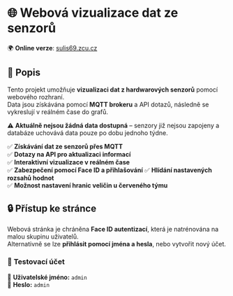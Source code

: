 # 🌐 Webová vizualizace dat ze senzorů  

🌍 **Online verze**: [sulis69.zcu.cz](https://sulis69.zcu.cz/)  

## 📖 Popis  
Tento projekt umožňuje **vizualizaci dat z hardwarových senzorů** pomocí webového rozhraní.  
Data jsou získávána pomocí **MQTT brokeru** a API dotazů, následně se vykreslují v reálném čase do grafů.  

⚠️ **Aktuálně nejsou žádná data dostupná** – senzory již nejsou zapojeny a databáze uchovává data pouze po dobu jednoho týdne.  

✅ **Získávání dat ze senzorů přes MQTT**  
✅ **Dotazy na API pro aktualizaci informací**  
✅ **Interaktivní vizualizace v reálném čase**  
✅ **Zabezpečení pomocí Face ID a přihlašování** 
✅ **Hlídání nastavených rozsahů hodnot**  
✅ **Možnost nastavení hranic veličin u červeného týmu**   

## 🔒 Přístup ke stránce  
Webová stránka je chráněna **Face ID autentizací**, která je natrénována na malou skupinu uživatelů.  
Alternativně se lze **přihlásit pomocí jména a hesla**, nebo vytvořit nový účet.  

### 🎫 **Testovací účet**  
🔹 **Uživatelské jméno:** `admin`  
🔹 **Heslo:** `admin` 
